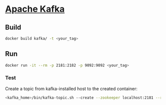 # [Apache Kafka](https://kafka.apache.org)

## Build

```bash
docker build kafka/ -t <your_tag>
```

## Run

```bash
docker run -it --rm -p 2181:2182 -p 9092:9092 <your_tag>
```

### Test

Create a topic from kafka-installed host to the created container:
```bash
<kafka_home>/bin/kafka-topic.sh --create --zookeeper localhost:2181 --replication-factor 1 --partitions 1 test
```